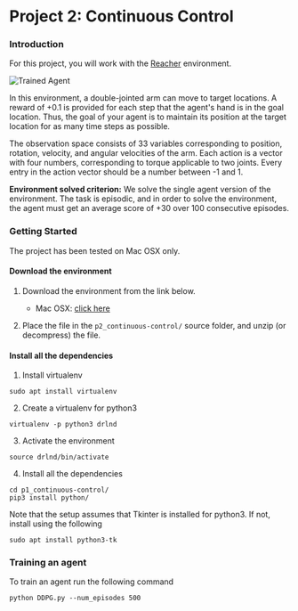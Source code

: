 [//]: # (Image References)

[image1]: https://user-images.githubusercontent.com/10624937/43851024-320ba930-9aff-11e8-8493-ee547c6af349.gif "Trained Agent"
[image2]: https://user-images.githubusercontent.com/10624937/43851646-d899bf20-9b00-11e8-858c-29b5c2c94ccc.png "Crawler"


# Project 2: Continuous Control

### Introduction

For this project, you will work with the [Reacher](https://github.com/Unity-Technologies/ml-agents/blob/master/docs/Learning-Environment-Examples.md#reacher) environment.

![Trained Agent][image1]

In this environment, a double-jointed arm can move to target locations. A reward of +0.1 is provided for each step that the agent's hand is in the goal location. Thus, the goal of your agent is to maintain its position at the target location for as many time steps as possible.

The observation space consists of 33 variables corresponding to position, rotation, velocity, and angular velocities of the arm. Each action is a vector with four numbers, corresponding to torque applicable to two joints. Every entry in the action vector should be a number between -1 and 1.

**Environment solved criterion:** We solve the single agent version of the environment. The task is episodic, and in order to solve the environment, the agent must get an average score of +30 over 100 consecutive episodes.

### Getting Started
The project has been tested on Mac OSX only.

#### Download the environment
1. Download the environment from the link below.
    - Mac OSX: [click here](https://s3-us-west-1.amazonaws.com/udacity-drlnd/P2/Reacher/one_agent/Reacher.app.zip)

2. Place the file in the `p2_continuous-control/` source folder, and unzip (or decompress) the file.

#### Install all the dependencies
1. Install virtualenv
```
sudo apt install virtualenv
```
2. Create a virtualenv for python3
```
virtualenv -p python3 drlnd
```
3. Activate the environment
```
source drlnd/bin/activate
```
4. Install all the dependencies
```
cd p1_continuous-control/
pip3 install python/
```
Note that the setup assumes that Tkinter is installed for python3. If not, install using the following
```
sudo apt install python3-tk
```

### Training an agent
To train an agent run the following command
```
python DDPG.py --num_episodes 500
```
